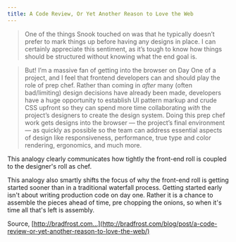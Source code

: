 ```yaml
---
title: A Code Review, Or Yet Another Reason to Love the Web
---
```


> One of the things Snook touched on was that he typically doesn’t prefer to mark things up before having any designs in place. I can certainly appreciate this sentiment, as it’s tough to know how things should be structured without knowing what the end goal is.

> But! I’m a massive fan of getting into the browser on Day One of a project, and I feel that frontend developers can and should play the role of prep chef. Rather than coming in *after* many (often bad/limiting) design decisions have already been made, developers have a huge opportunity to establish UI pattern markup and crude CSS upfront so they can spend more time collaborating *with* the project’s designers to create the design system. Doing this prep chef work gets designs into the browser — the project’s final environment — as quickly as possible so the team can address essential aspects of design like responsiveness, performance, true type and color rendering, ergonomics, and much more.

This analogy clearly communicates how tightly the front-end roll is coupled to the designer's roll as chef.

This analogy also smartly shifts the focus of why the front-end roll is getting started sooner than in a traditional waterfall process. Getting started early isn't about writing production code on day one. Rather it is a chance to assemble the pieces ahead of time, pre chopping the onions, so when it's time all that's left is assembly.

Source, [http://bradfrost.com...](http://bradfrost.com/blog/post/a-code-review-or-yet-another-reason-to-love-the-web/)
